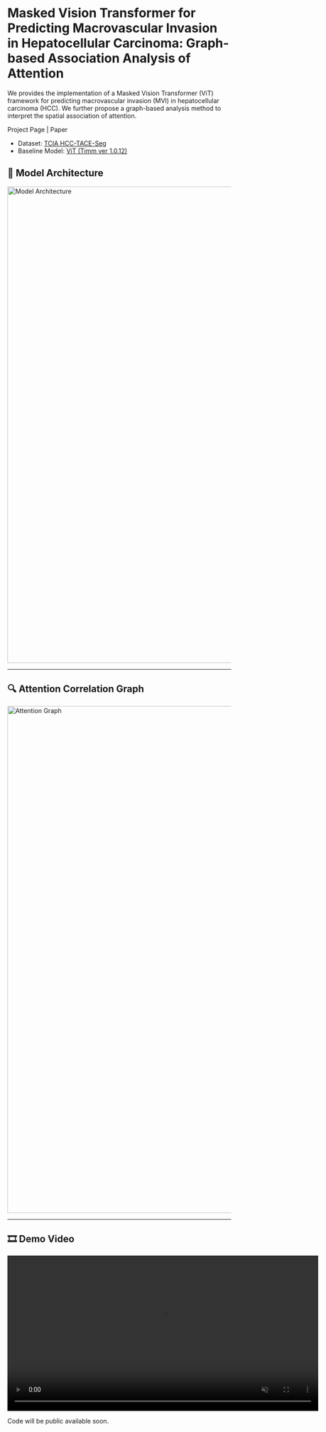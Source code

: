 # Masked Vision Transformer for Predicting Macrovascular Invasion in Hepatocellular Carcinoma: Graph-based Association Analysis of Attention

We provides the implementation of a Masked Vision Transformer (ViT) framework for predicting macrovascular invasion (MVI) in hepatocellular carcinoma (HCC). We further propose a graph-based analysis method to interpret the spatial association of attention.

Project Page | Paper

- Dataset: [TCIA HCC-TACE-Seg](https://wiki.cancerimagingarchive.net/display/Public/HCC-TACE-Seg](https://www.cancerimagingarchive.net/collection/hcc-tace-seg/))
- Baseline Model: [ViT (Timm ver 1.0.12)](https://github.com/huggingface/pytorch-image-models/blob/main/timm/models/vision_transformer.py)

## 🧠 Model Architecture

<img width="1073" alt="Model Architecture" src="https://github.com/user-attachments/assets/f4acd3e1-a788-41d2-9fdd-f31a9bb47e8c" />

---

## 🔍 Attention Correlation Graph

<img width="1142" alt="Attention Graph" src="https://github.com/user-attachments/assets/23d4589f-cce2-415b-9be7-ee1a15ff491a" />

---

## 🎞️ Demo Video

<video src="https://github.com/user-attachments/assets/db8357e4-c19c-4484-8b91-5d21d9dd99d5" autoplay loop muted playsinline width="700">
Your browser does not support the video tag.
</video>

Code will be public available soon.
